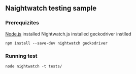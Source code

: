 ## Naightwatch testing sample

### Prerequizites

[Node.js](https://nodejs.org/en/) installed
Nightwatch.js installed
geckodriver instlled

 ```npm install --save-dev nightwatch geckodriver```

### Running test
 
```node nightwatch -t tests/```
